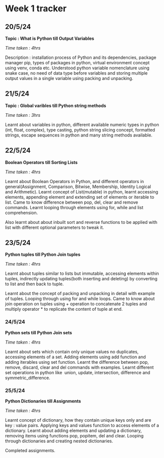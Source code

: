 # Week 1 tracker

## 20/5/24

**Topic : What is Python till Output Variables**

*Time taken : 4hrs*

Description : installation process of Python and its dependencies, package manager pip, types of packages in python, virtual environment concept using venv, conda etc. Understood python variable nomenclature using snake case, no need of data type before variables and storing multiple output values in a single variable using packing and unpacking.

## 21/5/24

**Topic : Global varibles till Python string methods**

*Time taken : 3hrs*

Learnt about variables in python, different available numeric types in python (int, float, complex), type casting, python string slicing concept, formatted strings, escape sequences in python and many string methods available.

## 22/5/24

**Boolean Operators till Sorting Lists**

*Time taken : 4hrs*

Learnt about Boolean Operators in Python, and different operators in general(Assignment, Comparison, Bitwise, Membership, Identity Logical and Arithmetic).
Learnt concept of List(mutable) in python, learnt accessing elements, appending element and extending set of elements or iterable to list. Came to know difference between pop, del, clear and remove commands. Learnt looping through elements using for, while and list comprehension.

Also learnt about about inbuilt sort and reverse functions to be applied with list with different optional parameters to tweak it.

## 23/5/24

**Python tuples till Python Join tuples**

*Time taken : 4hrs*

Learnt about tuples similar to lists but immutable, accessing elements within tuples, indirectly updating tuples(both inserting and deleting) by converting to list and then back to tuple.

Learnt about the concept of packing and unpacking in detail with example of tuples. Looping through using for and while loops. Came to know about join operation on tuples using + operation to concatenate 2 tuples and multiply operator \* to replicate the content of tuple at end.

### 24/5/24

**Python sets till Python Join sets**

*Time taken : 4hrs*

Learnt about sets which contain only unique values no duplicates, accessing elements of a set. Adding elements using add function and adding iterables using set function. Learnt the difference between pop, remove, discard, clear and del commands with examples. Learnt different set operations in python like  union, update, intersection, difference and symmetric_difference.

### 25/5/24

**Python Dictionaries till Assignments**

*Time taken : 4hrs*

Learnt concept of dictionary, how they contain unique keys only and are key : value pairs. Applying keys and values function to access elements of a dictionary. Learnt about adding elements and updating a dictionary, removing items using functions pop, popitem, del and clear. Looping through dictionaries and creating nested dictionaries.

Completed assignments.
